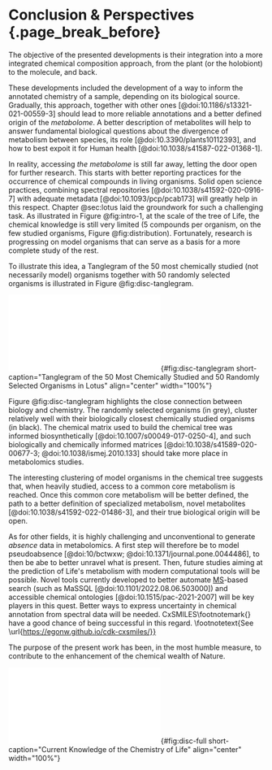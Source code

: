 # Conclusion & Perspectives {.page_break_before}

The objective of the presented developments is their integration into a more integrated chemical composition approach, from the plant (or the holobiont) to the molecule, and back.

These developments included the development of a way to inform the annotated chemistry of a sample, depending on its biological source.
Gradually, this approach, together with other ones [@doi:10.1186/s13321-021-00559-3] should lead to more reliable annotations and a better defined origin of the *metabolome*.
A better description of metabolites will help to answer fundamental biological questions about the divergence of metabolism between species, its role [@doi:10.3390/plants10112393], and how to best expoit it for Human health [@doi:10.1038/s41587-022-01368-1].

In reality, accessing *the metabolome* is still far away, letting the door open for further research.
This starts with better reporting practices for the occurrence of chemical compounds in living organisms.
Solid open science practices, combining spectral repositories [@doi:10.1038/s41592-020-0916-7] with adequate metadata [@doi:10.1093/pcp/pcab173] will greatly help in this respect.
Chapter @sec:lotus laid the groundwork for such a challenging task.
As illustrated in Figure @fig:intro-1, at the scale of the tree of Life, the chemical knowledge is still very limited (5 compounds per organism, on the few studied organisms, Figure @fig:distribution).
Fortunately, research is progressing on model organisms that can serve as a basis for a more complete study of the rest.

To illustrate this idea, a Tanglegram of the 50 most chemically studied (not necessarily model) organisms together with 50 randomly selected organisms is illustrated in Figure @fig:disc-tanglegram.

![**Tanglegram of the 50 most chemically studied and 50 randomly selected organisms in LOTUS.** On the left, organisms are clustered according to the classical, known, biological taxonomy. On the right, they are clustered based on their chemical content. The entanglement of both trees is shown, with conserved positions in tips colored. If the organism belongs to the most 50 chemically studied organisms, its label is black, else it is grey. The chemical matrix used to build the chemical tree was informed biosynthetically [@doi:10.1007/s00049-017-0250-4].](images/tanglegram_lotus_top50.pdf "disc-tanglegram"){#fig:disc-tanglegram short-caption="Tanglegram of the 50 Most Chemically Studied and 50 Randomly Selected Organisms in Lotus" align="center" width="100%"}

Figure @fig:disc-tanglegram highlights the close connection between biology and chemistry.
The randomly selected organisms (in grey), cluster relatively well with their biologically closest chemically studied organisms (in black).
The chemical matrix used to build the chemical tree was informed biosynthetically [@doi:10.1007/s00049-017-0250-4], and such biologically and chemically informed matrices [@doi:10.1038/s41589-020-00677-3; @doi:10.1038/ismej.2010.133] should take more place in metabolomics studies.
<!-- Interaction human microbiome non linear SECOM [@doi:10.1038/s41467-022-32243-x]

bio similaire chimie ppas similaire ubiquitaire + geo

bien insister données publiques computationnallles permet ces vues inaccessibles

balbutiements de l'automated compositional asessment

peut-être refaire parallèle genomique/proteomique -->
<!--                         Similarity to *Homo sapiens*
Homo sapiens                       1724.7861
Arabidopsis thaliana                645.9382
Escherichia coli                    583.5809
Trypanosoma brucei                  281.7078
Vitis vinifera                      205.6855
Drosophila melanogaster             176.4759 -->

The interesting clustering of model organisms in the chemical tree suggests that, when heavily studied, access to a common core metabolism is reached.
Once this common core metabolism will be better defined, the path to a better definition of specialized metabolism, novel metabolites [@doi:10.1038/s41592-022-01486-3], and their true biological origin will be open.

As for other fields, it is highly challenging and unconventional to generate *absence* data in metabolomics.
A first step will therefore be to model pseudoabsence [@doi:10/bctwxw; @doi:10.1371/journal.pone.0044486], to then be abe to better unravel what is present.
Then, future studies aiming at the prediction of Life's metabolism with modern computational tools will be possible.
Novel tools currently developed to better automate [MS](#ms)-based search (such as MaSSQL [@doi:10.1101/2022.08.06.503000]) and accessible chemical ontologies [@doi:10.1515/pac-2021-2007] will be key players in this quest.
Better ways to express uncertainty in chemical annotation from spectral data will be needed. 
CxSMILES\footnotemark{} have a good chance of being successful in this regard.
\footnotetext{See \url{https://egonw.github.io/cdk-cxsmiles/}}

The purpose of the present work has been, in the most humble measure, to contribute to the enhancement of the chemical wealth of Nature.

![**Current knowledge of the chemistry of Life.** The tree generated from current LOTUS data builds on biological taxonomy and employs the biological kingdom as tips color. The bars correspond to the chemical classes found in the biological family.](images/tree_full.pdf "disc-full"){#fig:disc-full short-caption="Current Knowledge of the Chemistry of Life" align="center" width="100%"}